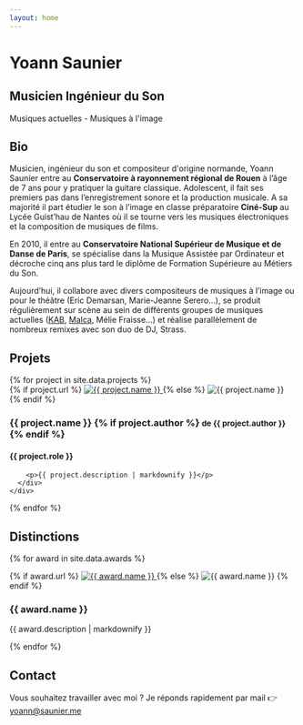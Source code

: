 ```yaml
---
layout: home
---
```


<div id="banner">
  <h1>Yoann Saunier</h1>
  <h2>Musicien Ingénieur du Son</h2>
  <p>
    Musiques actuelles - Musiques à l'image
  </p>
</div>

<div id="bio" class="centered">
  <h2>Bio</h2>
  <p>
    Musicien, ingénieur du son et compositeur d'origine normande, Yoann Saunier entre au <strong>Conservatoire à rayonnement régional de Rouen</strong> à l’âge de 7 ans pour y pratiquer la guitare classique. Adolescent, il fait ses premiers pas dans l’enregistrement sonore et la
    production musicale. A sa majorité il part étudier le son à l’image en classe préparatoire <strong>Ciné-Sup</strong> au Lycée Guist’hau de Nantes où
    il se tourne vers les musiques électroniques et la composition de musiques de films.
  </p>
  <p>
    En 2010, il entre au <strong>Conservatoire National Supérieur
    de Musique et de Danse de Paris</strong>, se spécialise dans la Musique Assistée par Ordinateur et décroche cinq ans plus tard le diplôme de
    Formation Supérieure au Métiers du Son.
  </p>
  <p>
    Aujourd’hui, il collabore avec divers compositeurs de musiques à l’image ou pour le
    théâtre (Eric Demarsan, Marie-Jeanne Serero…), se produit régulièrement sur scène au sein de différents groupes de musiques
    actuelles (<a href="http://www.kabaretmusic.fr/">KAB</a>, <a href="https://www.facebook.com/iammalca/">Malca</a>,
    Mélie Fraisse…) et réalise parallèlement de nombreux remixes avec son duo de DJ, Strass.
  </p>
</div>

<div id="projects" class="centered">
  <h2>Projets</h2>
  {% for project in site.data.projects %}
    <div class="project">
      <div class="picture">
        {% if project.url %}
          <a href="{{ project.url }}">
            <img src="/assets/projects/{{ project.picture }}" alt="{{ project.name }}">
          </a>
        {% else %}
          <img src="/assets/projects/{{ project.picture }}" alt="{{ project.name }}">
        {% endif %}
      </div>
      <div class="infos">
        <h3>
          {{ project.name }}
          {% if project.author %}
            <small>de {{ project.author }}</small>
          {% endif %}
        </h3>
        <h4>{{ project.role }}</h4>

        <p>{{ project.description | markdownify }}</p>
      </div>
    </div>
  {% endfor %}
</div>

<div id="awards" class="centered">
  <h2>Distinctions</h2>

  {% for award in site.data.awards %}
    <div class="project">
      <div class="picture">
        {% if award.url %}
          <a href="{{ award.url }}">
            <img src="/assets/projects/{{ award.picture }}" alt="{{ award.name }}">
          </a>
        {% else %}
          <img src="/assets/projects/{{ award.picture }}" alt="{{ award.name }}">
        {% endif %}
      </div>
      <div class="infos">
        <h3>
          {{ award.name }}
        </h3>
        <p>{{ award.description | markdownify }}</p>
      </div>
    </div>
  {% endfor %}
</div>

<div id="contact" class="centered">
  <h2>Contact</h2>

  <p>
    Vous souhaitez travailler avec moi ? Je réponds rapidement par mail 👉 <a href="mailto:yoann@saunier.me">yoann@saunier.me</a>
  </p>
</div>
